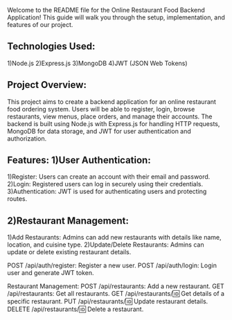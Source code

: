 Welcome to the README file for the Online Restaurant Food Backend Application! This guide will walk you through the setup, implementation, and features of our project.

Technologies Used:
-----------------
1)Node.js
2)Express.js
3)MongoDB
4)JWT (JSON Web Tokens)

Project Overview:
--------------
This project aims to create a backend application for an online restaurant food ordering system. Users will be able to register, login, browse restaurants, view menus, place orders, and manage their accounts. The backend is built using Node.js with Express.js for handling HTTP requests, MongoDB for data storage, and JWT for user authentication and authorization.

Features:
1)User Authentication:
-----------------------
1)Register: Users can create an account with their email and password.
2)Login: Registered users can log in securely using their credentials.
3)Authentication: JWT is used for authenticating users and protecting routes.

2)Restaurant Management:
--------------
1)Add Restaurants: Admins can add new restaurants with details like name, location, and cuisine type.
2)Update/Delete Restaurants: Admins can update or delete existing restaurant details.


POST /api/auth/register: Register a new user.
POST /api/auth/login: Login user and generate JWT token.

Restaurant Management:
POST /api/restaurants: Add a new restaurant.
GET /api/restaurants: Get all restaurants.
GET /api/restaurants/:id: Get details of a specific restaurant.
PUT /api/restaurants/:id: Update restaurant details.
DELETE /api/restaurants/:id: Delete a restaurant.

